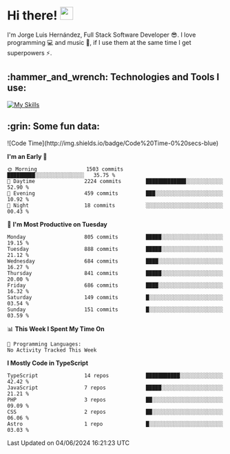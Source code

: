 <h1 align="left">
 <abc>
  <br>Hi there! <img src="https://user-images.githubusercontent.com/42378118/110234147-e3259600-7f4e-11eb-95be-0c4047144dea.gif" width="30"><br>
 </abc>
</h1>

I'm Jorge Luis Hernández, Full Stack Software Developer :sunglasses:. I love programming :computer: and music :musical_score:, if I use them at the same time I get superpowers :zap:. 


<h2 align="left">:hammer_and_wrench: Technologies and Tools I use:</h2>

[![My Skills](https://skillicons.dev/icons?i=js,ts,html,css,py,vue,react,next,nest,postgres,mysql)](https://skillicons.dev)

<h2 align="left">:grin: Some fun data:</h2>
<!--START_SECTION:waka-->
![Code Time](http://img.shields.io/badge/Code%20Time-0%20secs-blue)

**I'm an Early 🐤** 

```text
🌞 Morning                1503 commits        █████████░░░░░░░░░░░░░░░░   35.75 % 
🌆 Daytime                2224 commits        █████████████░░░░░░░░░░░░   52.90 % 
🌃 Evening                459 commits         ███░░░░░░░░░░░░░░░░░░░░░░   10.92 % 
🌙 Night                  18 commits          ░░░░░░░░░░░░░░░░░░░░░░░░░   00.43 % 
```
📅 **I'm Most Productive on Tuesday** 

```text
Monday                   805 commits         █████░░░░░░░░░░░░░░░░░░░░   19.15 % 
Tuesday                  888 commits         █████░░░░░░░░░░░░░░░░░░░░   21.12 % 
Wednesday                684 commits         ████░░░░░░░░░░░░░░░░░░░░░   16.27 % 
Thursday                 841 commits         █████░░░░░░░░░░░░░░░░░░░░   20.00 % 
Friday                   686 commits         ████░░░░░░░░░░░░░░░░░░░░░   16.32 % 
Saturday                 149 commits         █░░░░░░░░░░░░░░░░░░░░░░░░   03.54 % 
Sunday                   151 commits         █░░░░░░░░░░░░░░░░░░░░░░░░   03.59 % 
```


📊 **This Week I Spent My Time On** 

```text
💬 Programming Languages: 
No Activity Tracked This Week
```

**I Mostly Code in TypeScript** 

```text
TypeScript               14 repos            ███████████░░░░░░░░░░░░░░   42.42 % 
JavaScript               7 repos             █████░░░░░░░░░░░░░░░░░░░░   21.21 % 
PHP                      3 repos             ██░░░░░░░░░░░░░░░░░░░░░░░   09.09 % 
CSS                      2 repos             ██░░░░░░░░░░░░░░░░░░░░░░░   06.06 % 
Astro                    1 repo              █░░░░░░░░░░░░░░░░░░░░░░░░   03.03 % 
```




 Last Updated on 04/06/2024 16:21:23 UTC
<!--END_SECTION:waka-->
